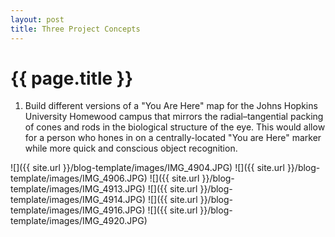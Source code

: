 ```yaml
---
layout: post
title: Three Project Concepts
---
```


{{ page.title }}
================

<p class="meta">

1. Build different versions of a "You Are Here" map for the Johns Hopkins University Homewood campus that mirrors the  radial–tangential packing of cones and rods in the biological structure of the eye. This would allow for a person who hones in on a centrally-located "You are Here" marker while more quick and conscious object recognition.

![]({{ site.url }}/blog-template/images/IMG_4904.JPG)
![]({{ site.url }}/blog-template/images/IMG_4906.JPG)
![]({{ site.url }}/blog-template/images/IMG_4913.JPG)
![]({{ site.url }}/blog-template/images/IMG_4914.JPG)
![]({{ site.url }}/blog-template/images/IMG_4916.JPG)
![]({{ site.url }}/blog-template/images/IMG_4920.JPG)
